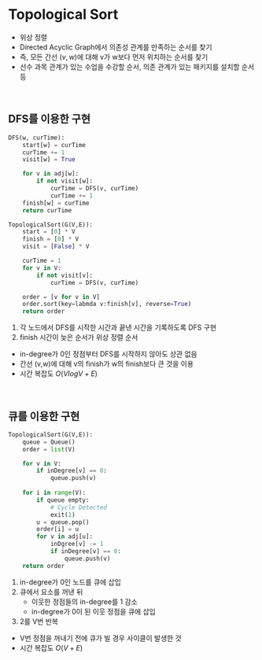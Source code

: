 # Topological Sort
* 위상 정렬
* Directed Acyclic Graph에서 의존성 관계를 만족하는 순서를 찾기
* 즉, 모든 간선 $(v, w)$에 대해 v가 w보다 먼저 위치하는 순서를 찾기
* 선수 과목 관계가 있는 수업을 수강할 순서, 의존 관계가 있는 패키지를 설치할 순서 등

<br/>

## DFS를 이용한 구현
```python
DFS(w, curTime):
    start[w] = curTime
    curTime += 1
    visit[w] = True

    for v in adj[w]:
        if not visit[w]:
            curTime = DFS(v, curTime)
            curTime += 1
    finish[w] = curTime
    return curTime

TopologicalSort(G(V,E)):
    start = [0] * V
    finish = [0] * V
    visit = [False] * V

    curTime = 1
    for v in V:
        if not visit[v]:
            curTime = DFS(v, curTime)

    order = [v for v in V]
    order.sort(key=labmda v:finish[v], reverse=True)
    return order
```
1. 각 노드에서 DFS를 시작한 시간과 끝낸 시간을 기록하도록 DFS 구현
2. finish 시간이 늦은 순서가 위상 정렬 순서
* in-degree가 0인 정점부터 DFS를 시작하지 않아도 상관 없음
* 간선 (v,w)에 대해 v의 finish가 w의 finish보다 큰 것을 이용
* 시간 복잡도 $O(VlogV + E)$

<br/>

## 큐를 이용한 구현
```python
TopologicalSort(G(V,E)):
    queue = Queue()
    order = list(V)

    for v in V:
        if inDegree[v] == 0:
            queue.push(v)
    
    for i in range(V):
        if queue empty:
            # Cycle Detected
            exit(1)
        u = queue.pop()
        order[i] = u
        for v in adj[u]:
            inDgree[v] -= 1
            if inDegree[v] == 0:
                queue.push(v)
    return order
```
1. in-degree가 0인 노드를 큐에 삽입
2. 큐에서 요소를 꺼낸 뒤 
    * 이웃한 정점들의 in-degree를 1 감소
    * in-degree가 0이 된 이웃 정점을 큐에 삽입
3. 2를 V번 반복
* V번 정점을 꺼내기 전에 큐가 빌 경우 사이클이 발생한 것
* 시간 복잡도 $O(V+E)$